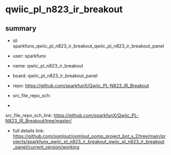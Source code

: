 # qwiic_pl_n823_ir_breakout
 
## summary 
* id: sparkfunx_qwiic_pl_n823_ir_breakout_qwiic_pl_n823_ir_breakout_panel
* user: sparkfunx
* name: qwiic_pl_n823_ir_breakout
* board: qwiic_pl_n823_ir_breakout_panel
* repo: https://github.com/sparkfunX/Qwiic_PL-N823_IR_Breakout



* src_file_repo_sch: 
*
 src_file_repo_sch_link: https://github.com/sparkfunX/Qwiic_PL-N823_IR_Breakout/tree/master/
* full details link: https://github.com/oomlout/oomlout_oomp_project_bot_v_2/tree/main/projects/sparkfunx_qwiic_pl_n823_ir_breakout_qwiic_pl_n823_ir_breakout_panel/current_version/working  






